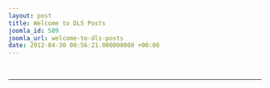 ```yaml
---
layout: post
title: Welcome to DLS Posts
joomla_id: 589
joomla_url: welcome-to-dls-posts
date: 2012-04-30 00:56:21.000000000 +00:00
---
```

<p>&nbsp;</p>
<hr />
<p>&nbsp;</p>

